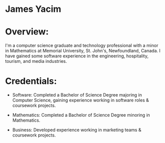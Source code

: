 # James Yacim

# Overview:

I'm a computer science graduate and technology professional with a minor in Mathematics at Memorial University, St. John's, Newfoundland, Canada. I have gained some software experience in the engineering, hospitality, tourism, and media industries. 

# Credentials:

- Software: Completed a Bachelor of Science Degree majoring in Computer Science, gaining experience working in software roles & coursework projects.

- Mathematics: Completed a Bachelor of Science Degree minoring in Mathematics.

- Business: Developed experience working in marketing teams & coursework projects.

